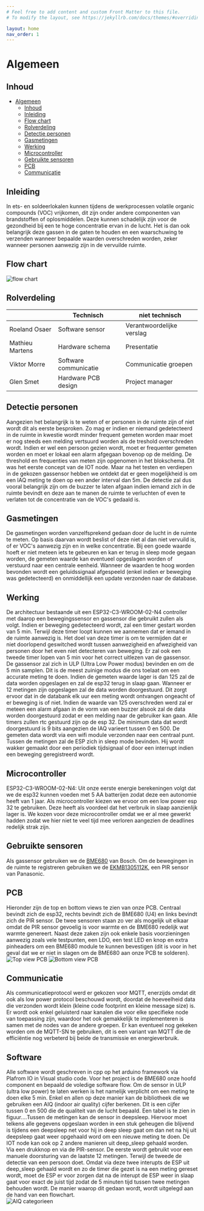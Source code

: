 ```yaml
---
# Feel free to add content and custom Front Matter to this file.
# To modify the layout, see https://jekyllrb.com/docs/themes/#overriding-theme-defaults

layout: home
nav_order: 1
---
```


# Algemeen



## Inhoud
 
- [Algemeen](#algemeen)
  - [Inhoud](#inhoud)
  - [Inleiding](#inleiding)
  - [Flow chart](#Flow-chart)
  - [Rolverdeling](#Rolverdeling)
  - [Detectie personen](#Detectie-personen)
  - [Gasmetingen](#Gasmetingen)
  - [Werking](#Werking)
  - [Microcontroller](#Microcontroller)
  - [Gebruikte sensoren](#Gebruikte-sensoren)
  - [PCB](#PCB)
  - [Communicatie](#Communicatie)

## Inleiding

In ets- en soldeerlokalen kunnen tijdens de werkprocessen volatile organic compounds (VOC) vrijkomen, dit zijn onder andere componenten van brandstoffen of oplosmiddelen. Deze kunnen schadelijk zijn voor de gezondheid bij een te hoge concentratie ervan in de lucht. Het is dan ook belangrijk deze gassen in de gaten te houden en een waarschuwing te verzenden wanneer bepaalde waarden overschreden worden, zeker wanneer personen aanwezig zijn in de vervuilde ruimte.

## Flow chart
![flow chart](flow.PNG)

## Rolverdeling

|                 | Technisch             | niet technisch            |
|-----------------|-----------------------|---------------------------|
| Roeland Osaer   | Software sensor       | Verantwoordelijke verslag |
| Mathieu Martens | Hardware schema       | Presentatie               |
| Viktor Morre    | Software communicatie | Communicatie groepen      |
| Glen Smet       | Hardware PCB design   | Project manager           |


## Detectie personen
Aangezien het belangrijk is te weten of er personen in de ruimte zijn of niet wordt dit als eerste besproken. Zo mag er indien er niemand gedetecteerd in de ruimte in kwestie wordt minder frequent gemeten worden maar moet er nog steeds een melding vertsuurd worden als de treshold overschreden wordt.
Indien er wel een persoon gezien wordt, moet er frequenter gemeten worden en moet er lokaal een alarm afgegaan bovenop op de melding. De threshold en frequenties van meten zijn opgenomen in het blokschema. Dit was het eerste concept van de IOT node. Maar na het testen en verdiepen in de gekozen gassensor hebben we ontdekt dat er geen mogelijkheid is om een IAQ meting te doen op een ander interval dan 5m. De detectie zal dus vooral belangrijk zijn om de buzzer te laten afgaan indien iemand zich in de ruimte bevindt en deze aan te manen de ruimte te verluchten of even te verlaten tot de concentratie van de VOC's gedaald is.

## Gasmetingen
De gasmetingen worden vanzelfsprekend gedaan door de lucht in de ruimte te meten. Op basis daarvan wordt beslist of deze niet al dan niet vervuild is, of er VOC's aanwezig zijn en in welke concentratie. Bij een goede waarde hoeft er niet meteen iets te gebeuren en kan er terug in sleep mode gegaan worden, de gemeten waarde kan eventueel opgeslagen worden of verstuurd naar een centrale eenheid. Wanneer de waarden te hoog worden bevonden wordt een geluidssignaal afgespeeld (enkel indien er beweging was gedetecteerd) en onmiddellijk een update verzonden naar de database.

## Werking
De architectuur bestaande uit een ESP32-C3-WROOM-02-N4 controller met daarop een bewegingssensor en gassensor die gebruikt zullen als volgt. Indien er beweging gedetecteerd wordt, zal een timer gestart worden van 5 min. Terwijl deze timer loopt kunnen we aannemen dat er iemand in de ruimte aanwezig is. Het doel van deze timer is om te vermijden dat er niet doorlopend geswitched wordt tussen aanwezigheid en afwezigheid van personen door het even niet detecteren van beweging. Er zal ook een tweede timer lopen van 5 min voor het correct uitlezen van de gassensor. De gassensor zal zich in ULP (Ultra Low Power modus) bevinden en om de 5 min samplen. Dit is de meest zuinige modus die ons toelaat om een accurate meting te doen. Indien de gemeten waarde lager is dan 125 zal de data worden opgeslagen en zal de esp32 terug in slaap gaan. Wanneer er 12 metingen zijn opgeslagen zal de data worden doorgestuurd. Dit zorgt ervoor dat in de databank elk uur een meting wordt ontvangen ongeacht of er beweging is of niet. Indien de waarde van 125 overschreden werd zal er meteen een alarm afgaan in de vorm van een buzzer alsook zal de data worden doorgestuurd zodat er een melding naar de gebruiker kan gaan. Alle timers zullen rtc gestuurd zijn op de esp 32. De minimum data dat wordt doorgestuurd is 9 bits aangezien de IAQ varieert tussen 0 en 500. De gemeten data wordt via een wifi module verzonden naar een centraal punt. Tussen de metingen zal de ESP zich in sleep mode bevinden. Hij wordt wakker gemaakt door een periodiek tijdsignaal of door een interrupt indien een beweging geregistreerd wordt.

## Microcontroller
ESP32-C3-WROOM-02-N4: 
Uit onze eerste energie berekeningen volgt dat we de esp32 kunnen voeden met 5 AA batterijen zodat deze een autonomie heeft van 1 jaar.
Als microcontroller kiezen we ervoor om een low power esp 32 te gebruiken. Deze heeft als voordeel dat het verbruik in slaap aanzienlijk lager is. We kozen voor deze microcontroller omdat we er al mee gewerkt hadden zodat we hier niet te veel tijd mee verloren aangezien de deadlines redelijk strak zijn.

## Gebruikte sensoren

Als gassensor gebruiken we de [BME680](https://www.bosch-sensortec.com/media/boschsensortec/downloads/datasheets/bst-bme680-ds001.pdf) van Bosch.
Om de bewegingen in de ruimte te registreren gebruiken we de [EKMB1305112K](https://www.mouser.be/datasheet/2/315/bltn_eng_papirs-1365490.pdf), een PIR sensor van Panasonic.

## PCB 
Hieronder zijn de top en bottom views te zien van onze PCB. Centraal bevindt zich de esp32, rechts bevindt zich de BME680 (U4) en links bevindt zich de PIR sensor. De twee sensoren staan zo ver als mogelijk uit elkaar omdat de PIR sensor gevoelig is voor warmte en de BME680 redelijk wat warmte genereert. Naast deze zaken zijn ook enkele basis voorzieningen aanwezig zoals vele testpunten, een LDO, een test LED en knop en extra pinheaders om een BME680 module te kunnen bevestigen (dit is voor in het geval dat we er niet in slagen om de BME680 aan onze PCB te solderen). 
![Top view PCB](Top.png)
![Bottom view PCB](Bottom.png)

## Communicatie
Als communicatieprotocol werd er gekozen voor MQTT, enerzijds omdat dit ook als low power protocol beschouwd wordt, doordat de hoeveelheid data die verzonden wordt klein (kleine code footprint en kleine message size) is. Er wordt ook enkel geluisterd naar kanalen die voor elke specifieke node van toepassing zijn, waardoor het ook gemakkelijk te implementeren is samen met de nodes van de andere groepen. Er kan eventueel nog gekeken worden om de MQTT-SN te gebruiken, dit is een variant van MQTT die de efficiëntie nog verbeterd bij beide de transmissie en energieverbruik.

## Software
Alle software wordt geschreven in cpp op het arduino framework via Plafrom IO in Visual studio code. Voor het project is de BME680 onze hoofd component en bepaald de voledige software flow. Om de sensor in ULP (ultra low power) te laten werken is het namelijk verplicht om een meting te doen elke 5 min. Enkel en allen op deze manier kan de bibliotheek die we gebruiken een AIQ (indoor air quality) cijfer berkenen. Dit is een cijfer tussen 0 en 500 die de qualiteit van de lucht bepaald. Een tabel is te zien in figuur....Tussen de metingen kan de sensor in deepsleep. Hiervoor moet telkens alle gegevens opgeslaan worden in een stuk geheugen die blijvend is tijdens een deepsleep net voor hij in deep sleep gaat om dan net na hij uit deepsleep gaat weer opgehaald word om een nieuwe meting te doen. De IOT node kan ook op 2 andere manieren uit deep_sleep gehaald worden. Via een drukknop en via de PIR-sensor. De eerste wordt gebruikt voor een manuele doorsturing van de laatste 12 metingen. Terwijl de tweede de detectie van een persoon doet. Omdat via deze twee interupts de ESP uit deep_sleep gehaald wordt en zo de timer die gezet is na een meting gereset wordt, moet de ESP er voor zorgen dat na de interupt de ESP weer in slaap gaat voor exact de juist tijd zodat de 5 minuten tijd tussen twee metingen behouden wordt. De manier waarop dit gedaan wordt, wordt uitgelegd aan de hand van een flowchart.  
![AIQ categorieen](aiq.png)
